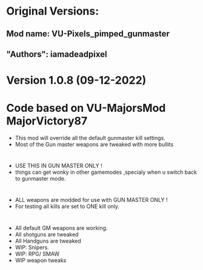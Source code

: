 # Original Versions:
## Mod name: VU-Pixels_pimped_gunmaster
## "Authors": iamadeadpixel

# Version 1.0.8 (09-12-2022)
# Code based on VU-MajorsMod MajorVictory87
- This mod will override all the default gunmaster kill settings.
- Most of the Gun master weapons are tweaked with more bullits
#
- USE THIS IN GUN MASTER ONLY !
- things can get wonky in other gamemodes ,specialy when u switch back to gunmaster mode.
#
- ALL weapons are modded for use with GUN MASTER ONLY !
- For testing all kills are set to ONE kill only.
#
- All default GM weapons are working.
- All shotguns are tweaked
- All Handguns are tweaked
- WIP: Snipers.
- WIP: RPG/ SMAW
- WIP weapon tweaks
